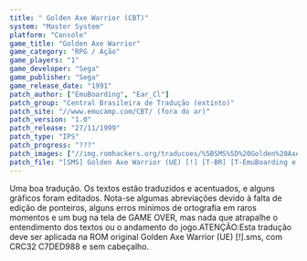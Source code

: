 ```yaml
---
title: " Golden Axe Warrior (CBT)"
system: "Master System"
platform: "Console"
game_title: "Golden Axe Warrior"
game_category: "RPG / Ação"
game_players: "1"
game_developer: "Sega"
game_publisher: "Sega"
game_release_date: "1991"
patch_author: ["EmuBoarding", "Ear_Cl"]
patch_group: "Central Brasileira de Tradução (extinto)"
patch_site: "//www.emucamp.com/CBT/ (fora do ar)"
patch_version: "1.0"
patch_release: "27/11/1999"
patch_type: "IPS"
patch_progress: "???"
patch_images: ["//img.romhackers.org/traducoes/%5BSMS%5D%20Golden%20Axe%20Warrior%20-%20CBT%20-%201.png","//img.romhackers.org/traducoes/%5BSMS%5D%20Golden%20Axe%20Warrior%20-%20CBT%20-%202.png","//img.romhackers.org/traducoes/%5BSMS%5D%20Golden%20Axe%20Warrior%20-%20CBT%20-%203.png"]
patch_file: "[SMS] Golden Axe Warrior (UE) [!] [T-BR] [T-EmuBoarding e Ear_Clock G-CBT] [V-1.0 A-1999].zip"
---
```

Uma boa tradução. Os textos estão traduzidos e acentuados, e alguns gráficos foram editados. Nota-se algumas abreviações devido à falta de edição de ponteiros, alguns erros mínimos de ortografia em raros momentos e um bug na tela de GAME OVER, mas nada que atrapalhe o entendimento dos textos ou o andamento do jogo.ATENÇÃO:Esta tradução deve ser aplicada na ROM original Golden Axe Warrior (UE) [!].sms, com CRC32 C7DED988 e sem cabeçalho.